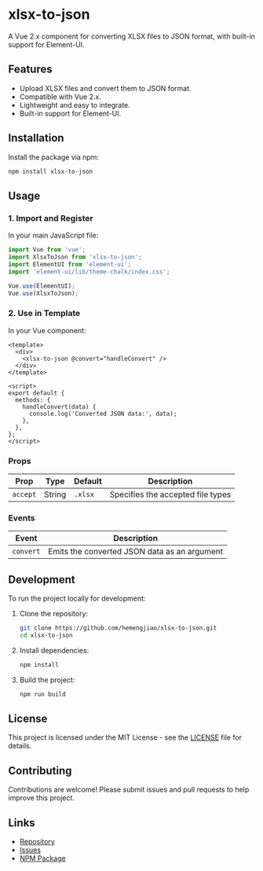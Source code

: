 # xlsx-to-json

A Vue 2.x component for converting XLSX files to JSON format, with built-in support for Element-UI.

## Features

- Upload XLSX files and convert them to JSON format.
- Compatible with Vue 2.x.
- Lightweight and easy to integrate.
- Built-in support for Element-UI.

## Installation

Install the package via npm:

```bash
npm install xlsx-to-json
```

## Usage

### 1. Import and Register

In your main JavaScript file:

```javascript
import Vue from 'vue';
import XlsxToJson from 'xlsx-to-json';
import ElementUI from 'element-ui';
import 'element-ui/lib/theme-chalk/index.css';

Vue.use(ElementUI);
Vue.use(XlsxToJson);
```

### 2. Use in Template

In your Vue component:

```vue
<template>
  <div>
    <xlsx-to-json @convert="handleConvert" />
  </div>
</template>

<script>
export default {
  methods: {
    handleConvert(data) {
      console.log('Converted JSON data:', data);
    },
  },
};
</script>
```

### Props

| Prop       | Type   | Default | Description                        |
|------------|--------|---------|------------------------------------|
| `accept`   | String | `.xlsx` | Specifies the accepted file types |

### Events

| Event      | Description                                  |
|------------|----------------------------------------------|
| `convert`  | Emits the converted JSON data as an argument |

## Development

To run the project locally for development:

1. Clone the repository:

   ```bash
   git clone https://github.com/hemengjiao/xlsx-to-json.git
   cd xlsx-to-json
   ```

2. Install dependencies:

   ```bash
   npm install
   ```

3. Build the project:

   ```bash
   npm run build
   ```

## License

This project is licensed under the MIT License - see the [LICENSE](./LICENSE) file for details.

## Contributing

Contributions are welcome! Please submit issues and pull requests to help improve this project.

## Links

- [Repository](https://github.com/hemengjiao/xlsx-to-json)
- [Issues](https://github.com/hemengjiao/xlsx-to-json/issues)
- [NPM Package](https://www.npmjs.com/package/xlsx-to-json)

